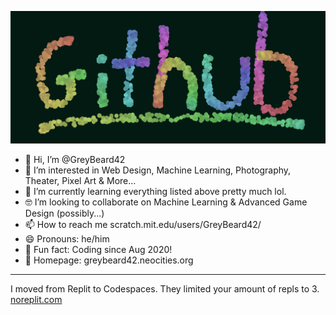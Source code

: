 ![Header Image](profileImage.png?raw=true)

- 👋 Hi, I’m @GreyBeard42
- 👀 I’m interested in Web Design, Machine Learning, Photography, Theater, Pixel Art & More...
- 🧐 I’m currently learning everything listed above pretty much lol.
- 🤓 I’m looking to collaborate on Machine Learning & Advanced Game Design (possibly...)
- 📫 How to reach me scratch.mit.edu/users/GreyBeard42/
- 😄 Pronouns: he/him
- 🤠 Fun fact: Coding since Aug 2020!
- 👾 Homepage: greybeard42.neocities.org

---

I moved from Replit to Codespaces. They limited your amount of repls to 3.
[noreplit.com](https://noreplit.com/)
